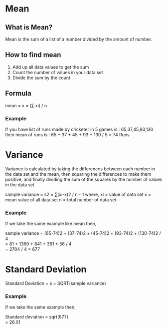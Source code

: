 # Mean

## What is Mean?
Mean is the sum of a list of a number divided by the amount of number.

## How to find mean
1. Add up all data values to get the sum
2. Count the number of values in your data set
3. Divide the sum by the count

## Formula
mean = x = (∑ xi) / n

### Example 
If you have list of runs made by cricketer in 5 games is : 65,37,45,93,130
then mean of runs is : 65 + 37 + 45 + 93 + 130 / 5 = 74 Runs

# Variance

Variance is calculated by taking the differences between each number in the data set and the mean, then squaring the differences to make them positive, and finally dividing the sum of the squares by the number of values in the data set.

sample variance = s2 = ∑(xi-x)2 / n - 1
    where,
    xi = value of data set
    x = mean value of all data set
    n = total number of data set
    
### Example 
If we take the same example like mean then,

sample variance = (65-74)2 + (37-74)2 + (45-74)2 + (93-74)2 + (130-74)2 / 4  
                = 81 + 1369 + 841 + 361 + 56 / 4    
                = 2704 / 4
                = 677
                
# Standard Deviation
Standard Deviation = s = SQRT(sample variance)

### Example 
If we take the same example then,

Standard deviation = sqrt(677)  
                   = 26.01